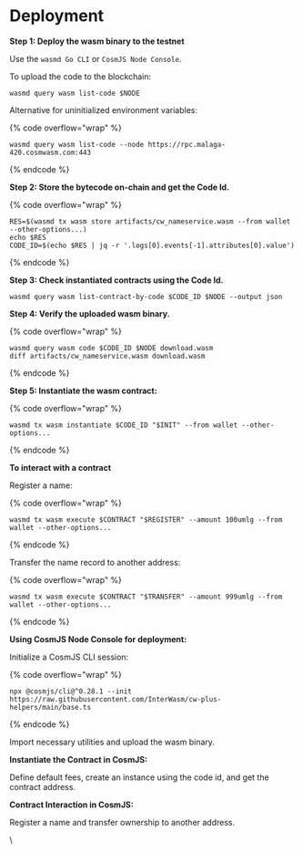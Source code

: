 # Deployment

**Step 1: Deploy the wasm binary to the testnet**

Use the `wasmd Go CLI` or `CosmJS Node Console`.

To upload the code to the blockchain:

```
wasmd query wasm list-code $NODE
```

Alternative for uninitialized environment variables:

{% code overflow="wrap" %}
```
wasmd query wasm list-code --node https://rpc.malaga-420.cosmwasm.com:443
```
{% endcode %}



**Step 2: Store the bytecode on-chain and get the Code Id.**&#x20;

{% code overflow="wrap" %}
```
RES=$(wasmd tx wasm store artifacts/cw_nameservice.wasm --from wallet --other-options...)
echo $RES
CODE_ID=$(echo $RES | jq -r '.logs[0].events[-1].attributes[0].value')
```
{% endcode %}



**Step 3: Check instantiated contracts using the Code Id.**

```
wasmd query wasm list-contract-by-code $CODE_ID $NODE --output json
```



**Step 4: Verify the uploaded wasm binary.**

{% code overflow="wrap" %}
```
wasmd query wasm code $CODE_ID $NODE download.wasm
diff artifacts/cw_nameservice.wasm download.wasm
```
{% endcode %}



**Step 5: Instantiate the wasm contract:**

{% code overflow="wrap" %}
```
wasmd tx wasm instantiate $CODE_ID "$INIT" --from wallet --other-options...
```
{% endcode %}



**To interact with a contract**

Register a name:

{% code overflow="wrap" %}
```
wasmd tx wasm execute $CONTRACT "$REGISTER" --amount 100umlg --from wallet --other-options...
```
{% endcode %}

Transfer the name record to another address:

{% code overflow="wrap" %}
```
wasmd tx wasm execute $CONTRACT "$TRANSFER" --amount 999umlg --from wallet --other-options...
```
{% endcode %}



**Using CosmJS Node Console for deployment:**

Initialize a CosmJS CLI session:

{% code overflow="wrap" %}
```
npx @cosmjs/cli@^0.28.1 --init https://raw.githubusercontent.com/InterWasm/cw-plus-helpers/main/base.ts
```
{% endcode %}

Import necessary utilities and upload the wasm binary.



**Instantiate the Contract in CosmJS:**

Define default fees, create an instance using the code id, and get the contract address.



**Contract Interaction in CosmJS:**

Register a name and transfer ownership to another address.

\
